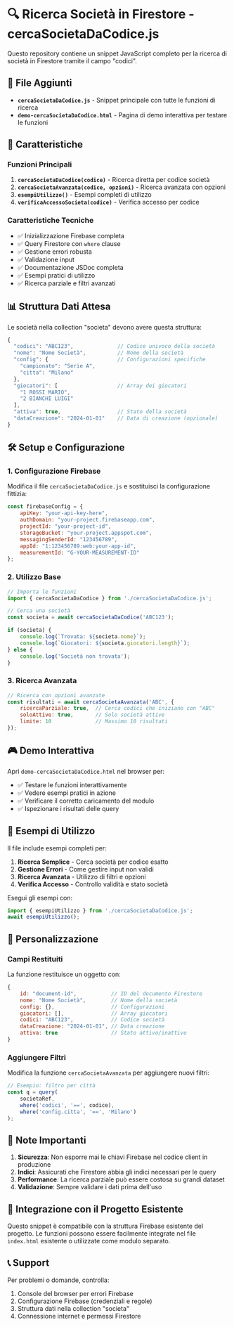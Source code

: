 # 🔍 Ricerca Società in Firestore - cercaSocietaDaCodice.js

Questo repository contiene un snippet JavaScript completo per la ricerca di società in Firestore tramite il campo "codici".

## 📁 File Aggiunti

- **`cercaSocietaDaCodice.js`** - Snippet principale con tutte le funzioni di ricerca
- **`demo-cercaSocietaDaCodice.html`** - Pagina di demo interattiva per testare le funzioni

## 🚀 Caratteristiche

### Funzioni Principali

1. **`cercaSocietaDaCodice(codice)`** - Ricerca diretta per codice società
2. **`cercaSocietaAvanzata(codice, opzioni)`** - Ricerca avanzata con opzioni
3. **`esempiUtilizzo()`** - Esempi completi di utilizzo
4. **`verificaAccessoSocieta(codice)`** - Verifica accesso per codice

### Caratteristiche Tecniche

- ✅ Inizializzazione Firebase completa
- ✅ Query Firestore con `where` clause
- ✅ Gestione errori robusta
- ✅ Validazione input
- ✅ Documentazione JSDoc completa
- ✅ Esempi pratici di utilizzo
- ✅ Ricerca parziale e filtri avanzati

## 📊 Struttura Dati Attesa

Le società nella collection "societa" devono avere questa struttura:

```javascript
{
  "codici": "ABC123",              // Codice univoco della società
  "nome": "Nome Società",          // Nome della società
  "config": {                      // Configurazioni specifiche
    "campionato": "Serie A",
    "citta": "Milano"
  },
  "giocatori": [                   // Array dei giocatori
    "1 ROSSI MARIO",
    "2 BIANCHI LUIGI"
  ],
  "attiva": true,                  // Stato della società
  "dataCreazione": "2024-01-01"    // Data di creazione (opzionale)
}
```

## 🛠️ Setup e Configurazione

### 1. Configurazione Firebase

Modifica il file `cercaSocietaDaCodice.js` e sostituisci la configurazione fittizia:

```javascript
const firebaseConfig = {
    apiKey: "your-api-key-here",
    authDomain: "your-project.firebaseapp.com",
    projectId: "your-project-id",
    storageBucket: "your-project.appspot.com",
    messagingSenderId: "123456789",
    appId: "1:123456789:web:your-app-id",
    measurementId: "G-YOUR-MEASUREMENT-ID"
};
```

### 2. Utilizzo Base

```javascript
// Importa le funzioni
import { cercaSocietaDaCodice } from './cercaSocietaDaCodice.js';

// Cerca una società
const societa = await cercaSocietaDaCodice('ABC123');

if (societa) {
    console.log(`Trovata: ${societa.nome}`);
    console.log(`Giocatori: ${societa.giocatori.length}`);
} else {
    console.log('Società non trovata');
}
```

### 3. Ricerca Avanzata

```javascript
// Ricerca con opzioni avanzate
const risultati = await cercaSocietaAvanzata('ABC', {
    ricercaParziale: true,  // Cerca codici che iniziano con "ABC"
    soloAttive: true,       // Solo società attive
    limite: 10              // Massimo 10 risultati
});
```

## 🎮 Demo Interattiva

Apri `demo-cercaSocietaDaCodice.html` nel browser per:

- ✅ Testare le funzioni interattivamente
- ✅ Vedere esempi pratici in azione
- ✅ Verificare il corretto caricamento del modulo
- ✅ Ispezionare i risultati delle query

## 📝 Esempi di Utilizzo

Il file include esempi completi per:

1. **Ricerca Semplice** - Cerca società per codice esatto
2. **Gestione Errori** - Come gestire input non validi
3. **Ricerca Avanzata** - Utilizzo di filtri e opzioni
4. **Verifica Accesso** - Controllo validità e stato società

Esegui gli esempi con:

```javascript
import { esempiUtilizzo } from './cercaSocietaDaCodice.js';
await esempiUtilizzo();
```

## 🔧 Personalizzazione

### Campi Restituiti

La funzione restituisce un oggetto con:

```javascript
{
    id: "document-id",           // ID del documento Firestore
    nome: "Nome Società",        // Nome della società
    config: {},                  // Configurazioni
    giocatori: [],               // Array giocatori
    codici: "ABC123",            // Codice società
    dataCreazione: "2024-01-01", // Data creazione
    attiva: true                 // Stato attivo/inattivo
}
```

### Aggiungere Filtri

Modifica la funzione `cercaSocietaAvanzata` per aggiungere nuovi filtri:

```javascript
// Esempio: filtro per città
const q = query(
    societaRef, 
    where('codici', '==', codice),
    where('config.citta', '==', 'Milano')
);
```

## 🚨 Note Importanti

1. **Sicurezza**: Non esporre mai le chiavi Firebase nel codice client in produzione
2. **Indici**: Assicurati che Firestore abbia gli indici necessari per le query
3. **Performance**: La ricerca parziale può essere costosa su grandi dataset
4. **Validazione**: Sempre validare i dati prima dell'uso

## 🤝 Integrazione con il Progetto Esistente

Questo snippet è compatibile con la struttura Firebase esistente del progetto. Le funzioni possono essere facilmente integrate nel file `index.html` esistente o utilizzate come modulo separato.

## 📞 Support

Per problemi o domande, controlla:

1. Console del browser per errori Firebase
2. Configurazione Firebase (credenziali e regole)
3. Struttura dati nella collection "societa"
4. Connessione internet e permessi Firestore